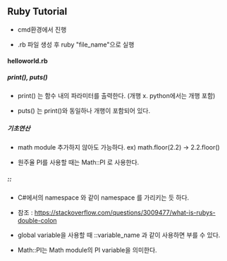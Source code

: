 
<h2>Ruby Tutorial</h2>


* cmd환경에서 진행

* .rb 파일 생성 후 ruby "file_name"으로 실행



<h4>helloworld.rb</h4>

<h5>print(), puts()</h5>

* print() 는 함수 내의 파라미터를 출력한다. (개행 x. python에서는 개행 포함)

* puts() 는 print()와 동일하나 개행이 포함되어 있다.

<h5> 기초연산 </h5>

* math module 추가하지 않아도 가능하다. ex) math.floor(2.2) -> 2.2.floor()

* 원주율 PI를 사용할 때는 Math::PI 로 사용한다.

<h5> :: </h5>

* C#에서의 namespace 와 같이 namespace 를 가리키는 듯 하다.

* 참조 : https://stackoverflow.com/questions/3009477/what-is-rubys-double-colon

* global variable을 사용할 때 ::variable_name 과 같이 사용하면 부를 수 있다.

* Math::PI는 Math module의 PI variable을 의미한다.



